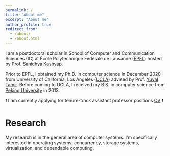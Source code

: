 ```yaml
---
permalink: /
title: "About me"
excerpt: "About me"
author_profile: true
redirect_from: 
  - /about/
  - /about.html
---
```


<!---
# **Note**
I am currently applying for tenure-track assistant professor positions
-->



I am a postdoctoral scholar in School of Computer and Communication Sciences (IC) at École Polytechnique Fédérale de Lausanne ([EPFL](https://www.epfl.ch/en/)) hosted by Prof. [Sanidhya Kashyap](https://sanidhya.github.io/). 

Prior to EPFL, I obtained my Ph.D. in computer science in December 2020 from University of California, Los Angeles ([UCLA](https://www.ucla.edu/)) advised by Prof. [Yuval Tamir](http://web.cs.ucla.edu/~tamir/). Before coming to UCLA, I received my B.S. in computer science from [Peking University](https://www.pku.edu.cn/) in 2013.

:exclamation:  I am currently applying for tenure-track assistant professor positions [CV](/files/cv_dyz.pdf) :exclamation:

Research
======
My research is in the general area of computer systems. I'm specifically interested in operating systems, concurrency, storage systems, virtualization, and dependable computing. 






